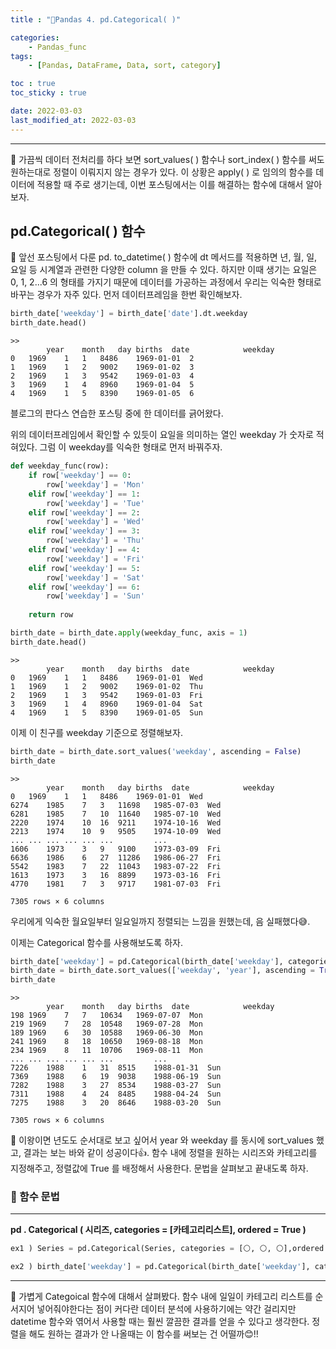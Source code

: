 ```yaml
---
title : "🌵Pandas 4. pd.Categorical( )"

categories:
    - Pandas_func
tags:
    - [Pandas, DataFrame, Data, sort, category]

toc : true
toc_sticky : true

date: 2022-03-03
last_modified_at: 2022-03-03
---
```

* * *  

🌵 가끔씩 데이터 전처리를 하다 보면 <a>sort_values( )</a> 함수나 <a>sort_index( )</a> 함수를 써도 원하는대로 정렬이 이뤄지지 않는 경우가 있다. 이 상황은 apply( ) 로 임의의 함수를 데이터에 적용할 때 주로 생기는데, 이번 포스팅에서는 이를 해결하는 함수에 대해서 알아보자.  

## pd.Categorical( ) 함수

🌵 앞선 포스팅에서 다룬 pd. to_datetime( ) 함수에 dt 메서드를 적용하면 년, 월, 일, 요일 등 시계열과 관련한 다양한 column 을 만들 수  있다. 하지만 이때 생기는 요일은 0, 1, 2...6 의 형태를 가지기 때문에 데이터를 가공하는 과정에서 우리는 익숙한 형태로 바꾸는 경우가 자주 있다. 먼저 데이터프레임을 한번 확인해보자.  

```py
birth_date['weekday'] = birth_date['date'].dt.weekday
birth_date.head()
```
```
>>
        year	month	day	births	date	        weekday
0	1969	1	1	8486	1969-01-01	2
1	1969	1	2	9002	1969-01-02	3
2	1969	1	3	9542	1969-01-03	4
3	1969	1	4	8960	1969-01-04	5
4	1969	1	5	8390	1969-01-05	6
```  

블로그의 판다스 연습한 포스팅 중에 한 데이터를 긁어왔다.  

위의 데이터프레임에서 확인할 수 있듯이 요일을 의미하는 열인 weekday 가 숫자로 적혀있다. 그럼 이 weekday를 익숙한 형태로 먼저 바꿔주자.  

```py
def weekday_func(row):
    if row['weekday'] == 0:
        row['weekday'] = 'Mon'
    elif row['weekday'] == 1:
        row['weekday'] = 'Tue'
    elif row['weekday'] == 2:
        row['weekday'] = 'Wed'
    elif row['weekday'] == 3:
        row['weekday'] = 'Thu'
    elif row['weekday'] == 4:
        row['weekday'] = 'Fri' 
    elif row['weekday'] == 5:
        row['weekday'] = 'Sat'
    elif row['weekday'] == 6:
        row['weekday'] = 'Sun'
    
    return row

birth_date = birth_date.apply(weekday_func, axis = 1)
birth_date.head()
```
```
>>
        year	month	day	births	date	        weekday
0	1969	1	1	8486	1969-01-01	Wed
1	1969	1	2	9002	1969-01-02	Thu
2	1969	1	3	9542	1969-01-03	Fri
3	1969	1	4	8960	1969-01-04	Sat
4	1969	1	5	8390	1969-01-05	Sun
```  

이제 이 친구를 weekday 기준으로 정렬해보자.  

```py
birth_date = birth_date.sort_values('weekday', ascending = False)
birth_date
```
```
>>
        year	month	day	births	date	        weekday
0	1969	1	1	8486	1969-01-01	Wed
6274	1985	7	3	11698	1985-07-03	Wed
6281	1985	7	10	11640	1985-07-10	Wed
2220	1974	10	16	9211	1974-10-16	Wed
2213	1974	10	9	9505	1974-10-09	Wed
...	...	...	...	...	...	        ...
1606	1973	3	9	9100	1973-03-09	Fri
6636	1986	6	27	11286	1986-06-27	Fri
5542	1983	7	22	11043	1983-07-22	Fri
1613	1973	3	16	8899	1973-03-16	Fri
4770	1981	7	3	9717	1981-07-03	Fri

7305 rows × 6 columns
```  

우리에게 익숙한 월요일부터 일요일까지 정렬되는 느낌을 원했는데, 음 실패했다😅.  

이제는 Categorical 함수를 사용해보도록 하자.  

```py
birth_date['weekday'] = pd.Categorical(birth_date['weekday'], categories=['Mon','Tue','Wed','Thu','Fri','Sat','Sun'], ordered = True)
birth_date = birth_date.sort_values(['weekday', 'year'], ascending = True)
birth_date
```
```
>>
        year	month	day	births	date	        weekday
198	1969	7	7	10634	1969-07-07	Mon
219	1969	7	28	10548	1969-07-28	Mon
189	1969	6	30	10588	1969-06-30	Mon
241	1969	8	18	10650	1969-08-18	Mon
234	1969	8	11	10706	1969-08-11	Mon
...	...	...	...	...	...	        ...
7226	1988	1	31	8515	1988-01-31	Sun
7369	1988	6	19	9038	1988-06-19	Sun
7282	1988	3	27	8534	1988-03-27	Sun
7311	1988	4	24	8485	1988-04-24	Sun
7275	1988	3	20	8646	1988-03-20	Sun

7305 rows × 6 columns
```  

🌵 이왕이면 년도도 순서대로 보고 싶어서 year 와 weekday 를 동시에 sort_values 했고, 결과는 보는 바와 같이 성공이다👍. 함수 내에 정렬을 원하는 시리즈와 카테고리를 지정해주고, 정렬값에 True 를 배정해서 사용한다. 문법을 살펴보고 끝내도록 하자.  

### 🔑 함수 문법
* * *

<b>pd . Categorical ( 시리즈, categories = [카테고리리스트], ordered = True )</b>  

```py
ex1 ) Series = pd.Categorical(Series, categories = [⚪, ⚪, ⚪],ordered = True)  

ex2 ) birth_date['weekday'] = pd.Categorical(birth_date['weekday'], categories=['Mon','Tue','Wed','Thu','Fri','Sat','Sun'], ordered = True)
```  
* * *

🌵 가볍게 Categoical 함수에 대해서 살펴봤다. 함수 내에 일일이 카테고리 리스트를 순서지어 넣어줘야한다는 점이 커다란 데이터 분석에 사용하기에는 약간 걸리지만 datetime 함수와 엮어서 사용할 때는 훨씬 깔끔한 결과를 얻을 수 있다고 생각한다. 정렬을 해도 원하는 결과가 안 나올때는 이 함수를 써보는 건 어떨까😊!!

